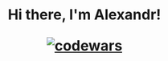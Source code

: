 <h1 align="center">
  Hi there, I'm Alexandr!
  
  [![codewars](https://www.codewars.com/users/BawNer/badges/small)](https://www.codewars.com/users/BawNer) 
  
</h1> 
